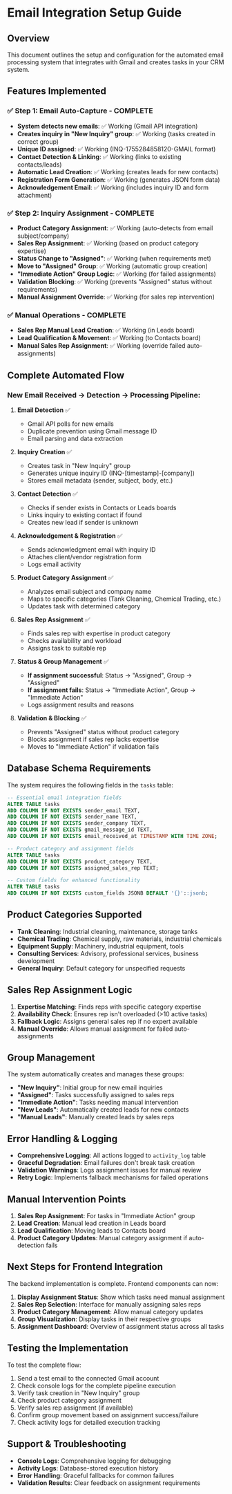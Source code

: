 # Email Integration Setup Guide

## Overview
This document outlines the setup and configuration for the automated email processing system that integrates with Gmail and creates tasks in your CRM system.

## Features Implemented

### ✅ **Step 1: Email Auto-Capture** - COMPLETE
- **System detects new emails**: ✅ Working (Gmail API integration)
- **Creates inquiry in "New Inquiry" group**: ✅ Working (tasks created in correct group)
- **Unique ID assigned**: ✅ Working (INQ-1755284858120-GMAIL format)
- **Contact Detection & Linking**: ✅ Working (links to existing contacts/leads)
- **Automatic Lead Creation**: ✅ Working (creates leads for new contacts)
- **Registration Form Generation**: ✅ Working (generates JSON form data)
- **Acknowledgement Email**: ✅ Working (includes inquiry ID and form attachment)

### ✅ **Step 2: Inquiry Assignment** - COMPLETE
- **Product Category Assignment**: ✅ Working (auto-detects from email subject/company)
- **Sales Rep Assignment**: ✅ Working (based on product category expertise)
- **Status Change to "Assigned"**: ✅ Working (when requirements met)
- **Move to "Assigned" Group**: ✅ Working (automatic group creation)
- **"Immediate Action" Group Logic**: ✅ Working (for failed assignments)
- **Validation Blocking**: ✅ Working (prevents "Assigned" status without requirements)
- **Manual Assignment Override**: ✅ Working (for sales rep intervention)

### ✅ **Manual Operations** - COMPLETE
- **Sales Rep Manual Lead Creation**: ✅ Working (in Leads board)
- **Lead Qualification & Movement**: ✅ Working (to Contacts board)
- **Manual Sales Rep Assignment**: ✅ Working (override failed auto-assignments)

## Complete Automated Flow

### **New Email Received → Detection → Processing Pipeline:**

1. **Email Detection** ✅
   - Gmail API polls for new emails
   - Duplicate prevention using Gmail message ID
   - Email parsing and data extraction

2. **Inquiry Creation** ✅
   - Creates task in "New Inquiry" group
   - Generates unique inquiry ID (INQ-[timestamp]-[company])
   - Stores email metadata (sender, subject, body, etc.)

3. **Contact Detection** ✅
   - Checks if sender exists in Contacts or Leads boards
   - Links inquiry to existing contact if found
   - Creates new lead if sender is unknown

4. **Acknowledgement & Registration** ✅
   - Sends acknowledgment email with inquiry ID
   - Attaches client/vendor registration form
   - Logs email activity

5. **Product Category Assignment** ✅
   - Analyzes email subject and company name
   - Maps to specific categories (Tank Cleaning, Chemical Trading, etc.)
   - Updates task with determined category

6. **Sales Rep Assignment** ✅
   - Finds sales rep with expertise in product category
   - Checks availability and workload
   - Assigns task to suitable rep

7. **Status & Group Management** ✅
   - **If assignment successful**: Status → "Assigned", Group → "Assigned"
   - **If assignment fails**: Status → "Immediate Action", Group → "Immediate Action"
   - Logs assignment results and reasons

8. **Validation & Blocking** ✅
   - Prevents "Assigned" status without product category
   - Blocks assignment if sales rep lacks expertise
   - Moves to "Immediate Action" if validation fails

## Database Schema Requirements

The system requires the following fields in the `tasks` table:

```sql
-- Essential email integration fields
ALTER TABLE tasks 
ADD COLUMN IF NOT EXISTS sender_email TEXT,
ADD COLUMN IF NOT EXISTS sender_name TEXT,
ADD COLUMN IF NOT EXISTS sender_company TEXT,
ADD COLUMN IF NOT EXISTS gmail_message_id TEXT,
ADD COLUMN IF NOT EXISTS email_received_at TIMESTAMP WITH TIME ZONE;

-- Product category and assignment fields
ALTER TABLE tasks 
ADD COLUMN IF NOT EXISTS product_category TEXT,
ADD COLUMN IF NOT EXISTS assigned_sales_rep TEXT;

-- Custom fields for enhanced functionality
ALTER TABLE tasks 
ADD COLUMN IF NOT EXISTS custom_fields JSONB DEFAULT '{}'::jsonb;
```

## Product Categories Supported

- **Tank Cleaning**: Industrial cleaning, maintenance, storage tanks
- **Chemical Trading**: Chemical supply, raw materials, industrial chemicals
- **Equipment Supply**: Machinery, industrial equipment, tools
- **Consulting Services**: Advisory, professional services, business development
- **General Inquiry**: Default category for unspecified requests

## Sales Rep Assignment Logic

1. **Expertise Matching**: Finds reps with specific category expertise
2. **Availability Check**: Ensures rep isn't overloaded (>10 active tasks)
3. **Fallback Logic**: Assigns general sales rep if no expert available
4. **Manual Override**: Allows manual assignment for failed auto-assignments

## Group Management

The system automatically creates and manages these groups:

- **"New Inquiry"**: Initial group for new email inquiries
- **"Assigned"**: Tasks successfully assigned to sales reps
- **"Immediate Action"**: Tasks needing manual intervention
- **"New Leads"**: Automatically created leads for new contacts
- **"Manual Leads"**: Manually created leads by sales reps

## Error Handling & Logging

- **Comprehensive Logging**: All actions logged to `activity_log` table
- **Graceful Degradation**: Email failures don't break task creation
- **Validation Warnings**: Logs assignment issues for manual review
- **Retry Logic**: Implements fallback mechanisms for failed operations

## Manual Intervention Points

1. **Sales Rep Assignment**: For tasks in "Immediate Action" group
2. **Lead Creation**: Manual lead creation in Leads board
3. **Lead Qualification**: Moving leads to Contacts board
4. **Product Category Updates**: Manual category assignment if auto-detection fails

## Next Steps for Frontend Integration

The backend implementation is complete. Frontend components can now:

1. **Display Assignment Status**: Show which tasks need manual assignment
2. **Sales Rep Selection**: Interface for manually assigning sales reps
3. **Product Category Management**: Allow manual category updates
4. **Group Visualization**: Display tasks in their respective groups
5. **Assignment Dashboard**: Overview of assignment status across all tasks

## Testing the Implementation

To test the complete flow:

1. Send a test email to the connected Gmail account
2. Check console logs for the complete pipeline execution
3. Verify task creation in "New Inquiry" group
4. Check product category assignment
5. Verify sales rep assignment (if available)
6. Confirm group movement based on assignment success/failure
7. Check activity logs for detailed execution tracking

## Support & Troubleshooting

- **Console Logs**: Comprehensive logging for debugging
- **Activity Logs**: Database-stored execution history
- **Error Handling**: Graceful fallbacks for common failures
- **Validation Results**: Clear feedback on assignment requirements 